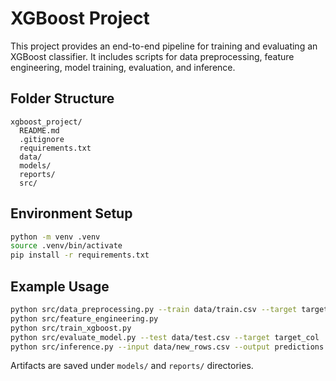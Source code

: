 # XGBoost Project

This project provides an end-to-end pipeline for training and evaluating an XGBoost classifier. It includes scripts for data preprocessing, feature engineering, model training, evaluation, and inference.

## Folder Structure

```
xgboost_project/
  README.md
  .gitignore
  requirements.txt
  data/
  models/
  reports/
  src/
```

## Environment Setup

```bash
python -m venv .venv
source .venv/bin/activate
pip install -r requirements.txt
```

## Example Usage

```bash
python src/data_preprocessing.py --train data/train.csv --target target_col
python src/feature_engineering.py
python src/train_xgboost.py
python src/evaluate_model.py --test data/test.csv --target target_col
python src/inference.py --input data/new_rows.csv --output predictions.csv
```

Artifacts are saved under `models/` and `reports/` directories.
